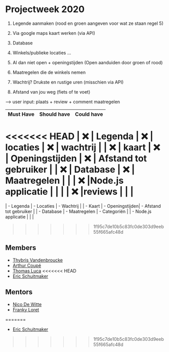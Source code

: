 
# Projectweek 2020 

1. Legende aanmaken (rood en groen aangeven voor wat ze staan regel 5) 

2. Via google maps kaart werken (via API) 

3. Database 

4. Winkels/publieke locaties … 

5. Al dan niet open + openingstijden (Open aanduiden door groen of rood) 

6. Maatregelen die de winkels nemen 

7. Wachtrij? Drukste en rustige uren (misschien via API) 

8. Afstand van jou weg (fiets of te voet) 

 --> user input: plaats + review + comment maatregelen

| Must Have | Should have | Could have |
| --- | --- | --- | 
<<<<<<< HEAD
| ❌ | Legenda | ❌ | locaties | ❌ | wachtrij |
| ❌ | kaart | ❌ | Openingstijden  | ❌ | Afstand tot gebruiker |
| ❌ | Database | ❌ | Maatregelen | |
| ❌ |Node.js applicatie | | |
| ❌ |reviews | | |
=======
| - Legenda | - Locaties  | - Wachtrij  |
| - Kaart  | - Openingstijden| - Afstand tot gebruiker |
| - Database  | - Maatregelen | - Categoriën |
| - Node.js applicatie  | | |
>>>>>>> 1f95c7de10b5c83fc0de303d9eeb55f665afc48d





## Members
- [Thybris Vandenbroucke](https://github.com/thybris)
- [Arthur Coupé](https://github.com/tuur2000)
- [Thomas Luca](https://github.com/ThomasLuca)
<<<<<<< HEAD
- [Eric Schuitmaker](https://github.com/ephrs)

## Mentors
- [Nico De Witte](https://github.com/BioBoost)
- [Franky Loret](https://github.com/frankyloret)

=======
- [Eric Schuitmaker](https://github.com/ephrs)
>>>>>>> 1f95c7de10b5c83fc0de303d9eeb55f665afc48d
